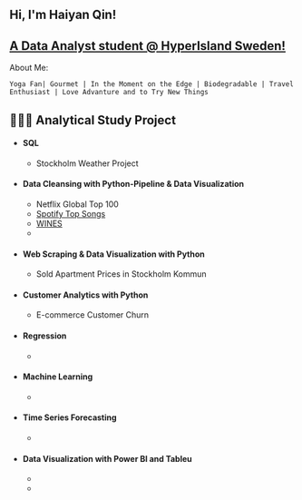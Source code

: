 ## Hi, I'm Haiyan Qin!
## [A Data Analyst student @ HyperIsland Sweden!](https://www.linkedin.com/haiyanqin)

About Me:

    Yoga Fan| Gourmet | In the Moment on the Edge | Biodegradable | Travel Enthusiast | Love Advanture and to Try New Things

## 👩🏻‍💻 Analytical Study Project 

- #### SQL
  - Stockholm Weather Project
- #### Data Cleansing with Python-Pipeline & Data Visualization
  - Netflix Global Top 100
  - [Spotify Top Songs](https://github.com/HiYannnn/Python-Practice-Projects/tree/main/Spotify)
  - [WINES](https://github.com/HiYannnn/Python-Practice-Projects/tree/main/Wines)
  - 
- #### Web Scraping & Data Visualization with Python
  - Sold Apartment Prices in Stockholm Kommun
- #### Customer Analytics with Python
  - E-commerce Customer Churn
- #### Regression
  - 

- #### Machine Learning
  - 

- #### Time Series Forecasting
  - 
- #### Data Visualization with Power BI and Tableu
  -
  - 

